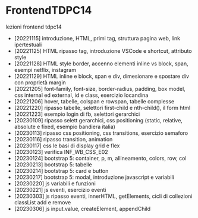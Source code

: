 # FrontendTDPC14
lezioni frontend tdpc14

- [20221115]  introduzione, HTML, primi tag, struttura pagina web, link ipertestuali
- [20221125]  HTML ripasso tag, introduzione VSCode e shortcut, attributo style
- [20221128]  HTML style border, accenno elementi inline vs block, span, esempi netflix, instagram
- [20221129]  HTML inline e block, span e div, dimesionare e spostare div con proprietà margin
- [20221205]  font-family, font-size, border-radius, padding, box model, css internal ed external, id e class, esercizio locandina
- [20221206] hover, tabelle, colspan e rowspan, tabelle complesse
- [20221220] ripasso tabelle, selettori first-child e nth-child(), il form html
- [20221223] esempio login di fb, selettori gerarchici
- [20230109] ripasso selett gerarchici, css positioning (static, relative, absolute e fixed, esempio bandiera italia)
- [20230113] ripasso css positioning, css transitions, esercizio semaforo
- [20230116] ripasso transition, animation
- [20230117] css le basi di display grid e flex
- [20230123] verifica INF_WB_CSS_E02
- [20230124] bootstrap 5: container, p, m, allineamento, colors, row, col
- [20230213] bootstrap 5: tabelle
- [20230214] bootstrap 5: card e button
- [20230217] bootstrap 5: modal, introduzione javascript e variabili
- [20230220] js variabili e funzioni
- [20230221] js eventi, esercizio eventi
- [20230303] js ripasso eventi, innerHTML, getElements, cicli di collezioni classList add e remove
- [20230306] js input.value, createElement, appendChild